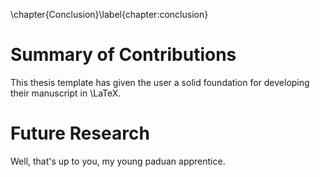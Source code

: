 \chapter{Conclusion}\label{chapter:conclusion}

Summary of Contributions
========================

This thesis template has given the user a solid foundation for developing their
manuscript in \LaTeX.

Future Research
===============

Well, that's up to you, my young paduan apprentice.

